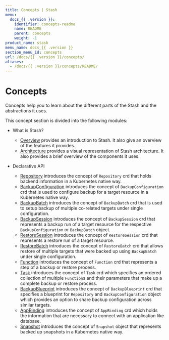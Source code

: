 ```yaml
---
title: Concepts | Stash
menu:
  docs_{{ .version }}:
    identifier: concepts-readme
    name: README
    parent: concepts
    weight: -1
product_name: stash
menu_name: docs_{{ .version }}
section_menu_id: concepts
url: /docs/{{ .version }}/concepts/
aliases:
  - /docs/{{ .version }}/concepts/README/
---
```


# Concepts

Concepts help you to learn about the different parts of the Stash and the abstractions it uses.

This concept section is divided into the following modules:

- What is Stash?
  - [Overview](/docs/concepts/what-is-stash/overview/index.md) provides an introduction to Stash. It also give an overview of the features it provides.
  - [Architecture](/docs/concepts/what-is-stash/architecture/index.md) provides a visual representation of Stash architecture. It also provides a brief overview of the components it uses.

- Declarative API
  - [Repository](/docs/concepts/crds/repository/index.md) introduces the concept of `Repository` crd that holds backend information in a Kubernetes native way.
  - [BackupConfiguration](/docs/concepts/crds/backupconfiguration/index.md) introduces the concept of `BackupConfiguration` crd that is used to configure backup for a target resource in a Kubernetes native way.
  - [BackupBatch](/docs/concepts/crds/backupbatch/index.md) introduces the concept of `BackupBatch` crd that is used to setup backup of multiple co-related targets under single configuration.
  - [BackupSession](/docs/concepts/crds/backupsession/index.md) introduces the concept of `BackupSession` crd that represents a backup run of a target resource for the respective `BackupConfiguration` or `BackupBatch` object.
  - [RestoreSession](/docs/concepts/crds/restoresession/index.md) introduces the concept of `RestoreSession` crd that represents a restore run of a target resource.
  - [RestoreBatch](/docs/concepts/crds/restorebatch/index.md) introduces the concept of `RestoreBatch` crd that allows restore of multiple targets that were backed up using `BackupBatch` under single configuration.
  - [Function](/docs/concepts/crds/function/index.md) introduces the concept of `Function` crd that represents a step of a backup or restore process.
  - [Task](/docs/concepts/crds/task/index.md) introduces the concept of `Task` crd which specifies an ordered collection of multiple `Function`s and their parameters that make up a complete backup or restore process.
  - [BackupBlueprint](/docs/concepts/crds/backupblueprint/index.md) introduces the concept of `BackupBlueprint` crd that specifies a blueprint for `Repository` and `BackupConfiguration` object which provides an option to share backup configuration across similar targets.
  - [AppBinding](/docs/concepts/crds/appbinding/index.md) introduces the concept of `AppBinding` crd which holds the information that are necessary to connect with an application like database.
  - [Snapshot](/docs/concepts/crds/snapshot/index.md) introduces the concept of `Snapshot` object that represents backed up snapshots in a Kubernetes native way.
